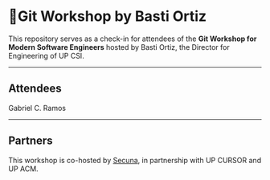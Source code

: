 # 🚀Git Workshop by Basti Ortiz

This repository serves as a check-in for attendees of the **Git Workshop for Modern Software Engineers** hosted by Basti Ortiz, the Director for Engineering of UP CSI.

---

## Attendees

Gabriel C. Ramos

---

## Partners

This workshop is co-hosted by [Secuna](https://secuna.io), in partnership with UP CURSOR and UP ACM.
